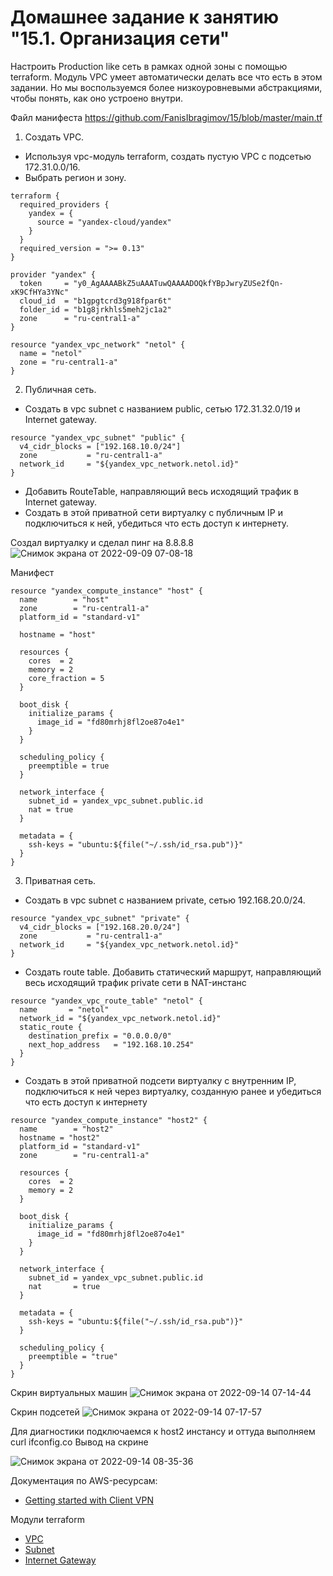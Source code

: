 # Домашнее задание к занятию "15.1. Организация сети"

Настроить Production like сеть в рамках одной зоны с помощью terraform. Модуль VPC умеет автоматически делать все что есть в этом задании. Но мы воспользуемся более низкоуровневыми абстракциями, чтобы понять, как оно устроено внутри.

    
Файл манифеста https://github.com/FanisIbragimov/15/blob/master/main.tf

1. Создать VPC.

- Используя vpc-модуль terraform, создать пустую VPC с подсетью 172.31.0.0/16.
- Выбрать регион и зону.

```
terraform {
  required_providers {
    yandex = {
      source = "yandex-cloud/yandex"
    }
  }
  required_version = ">= 0.13"
}

provider "yandex" {
  token     = "y0_AgAAAABkZ5uAAATuwQAAAADOQkfYBpJwryZUSe2fQn-xK9CfHYa3YNc"
  cloud_id  = "b1gpgtcrd3g918fpar6t"
  folder_id = "b1g8jrkhls5meh2jc1a2"
  zone      = "ru-central1-a"
}

resource "yandex_vpc_network" "netol" {
  name = "netol"
  zone = "ru-central1-a"
}
```

2. Публичная сеть.

- Создать в vpc subnet с названием public, сетью 172.31.32.0/19 и Internet gateway.
    
```
resource "yandex_vpc_subnet" "public" {
  v4_cidr_blocks = ["192.168.10.0/24"]
  zone           = "ru-central1-a"
  network_id     = "${yandex_vpc_network.netol.id}"
}
```    
    
- Добавить RouteTable, направляющий весь исходящий трафик в Internet gateway.
- Создать в этой приватной сети виртуалку с публичным IP и подключиться к ней, убедиться что есть доступ к интернету.
    
Создал виртуалку и сделал пинг на 8.8.8.8    
![Снимок экрана от 2022-09-09 07-08-18](https://user-images.githubusercontent.com/87299405/189276001-eaaa651a-87ec-4320-91b7-6f3f7a2cac26.png)
   
Манифест   

```
resource "yandex_compute_instance" "host" {
  name        = "host"
  zone        = "ru-central1-a"
  platform_id = "standard-v1"

  hostname = "host"

  resources {
    cores  = 2
    memory = 2
    core_fraction = 5
  }

  boot_disk {
    initialize_params {
      image_id = "fd80mrhj8fl2oe87o4e1"
    }
  }

  scheduling_policy {
    preemptible = true
  }

  network_interface {
    subnet_id = yandex_vpc_subnet.public.id
    nat = true
  }
  
  metadata = {
    ssh-keys = "ubuntu:${file("~/.ssh/id_rsa.pub")}"
  }
}
```
    
3. Приватная сеть.

- Создать в vpc subnet с названием private, сетью 192.168.20.0/24.   

```
resource "yandex_vpc_subnet" "private" {
  v4_cidr_blocks = ["192.168.20.0/24"]
  zone           = "ru-central1-a"
  network_id     = "${yandex_vpc_network.netol.id}"
}
```
   
- Создать route table. Добавить статический маршрут, направляющий весь исходящий трафик private сети в NAT-инстанс    
    
```
resource "yandex_vpc_route_table" "netol" {
  name       = "netol"
  network_id = "${yandex_vpc_network.netol.id}"
  static_route {
    destination_prefix = "0.0.0.0/0"
    next_hop_address   = "192.168.10.254"
  }
}
```

- Создать в этой приватной подсети виртуалку с внутренним IP, подключиться к ней через виртуалку, созданную ранее и убедиться что есть доступ к интернету
     
```
resource "yandex_compute_instance" "host2" {
  name        = "host2"
  hostname = "host2"
  platform_id = "standard-v1"
  zone        = "ru-central1-a"

  resources {
    cores  = 2
    memory = 2
  }

  boot_disk {
    initialize_params {
      image_id = "fd80mrhj8fl2oe87o4e1"
    }
  }

  network_interface {
    subnet_id = yandex_vpc_subnet.public.id
    nat       = true
  }

  metadata = {
    ssh-keys = "ubuntu:${file("~/.ssh/id_rsa.pub")}"
  }

  scheduling_policy {
    preemptible = "true"
  }
}
```
    
Скрин виртуальных машин
![Снимок экрана от 2022-09-14 07-14-44](https://user-images.githubusercontent.com/87299405/190065459-0bfe9727-94dc-4d00-bac1-ca681442bc6c.png)
    
Скрин подсетей
![Снимок экрана от 2022-09-14 07-17-57](https://user-images.githubusercontent.com/87299405/190065653-79b18cb9-0458-4d59-9d6c-9febee7c4709.png)
    
Для диагностики подключаемся к host2 инстансу и оттуда выполняем curl ifconfig.co
Вывод на скрине  
    
![Снимок экрана от 2022-09-14 08-35-36](https://user-images.githubusercontent.com/87299405/190077957-ef36fc45-c219-4800-b481-de0131fb66ce.png)


Документация по AWS-ресурсам:

- [Getting started with Client VPN](https://docs.aws.amazon.com/vpn/latest/clientvpn-admin/cvpn-getting-started.html)

Модули terraform

- [VPC](https://registry.terraform.io/providers/hashicorp/aws/latest/docs/resources/vpc)
- [Subnet](https://registry.terraform.io/providers/hashicorp/aws/latest/docs/resources/subnet)
- [Internet Gateway](https://registry.terraform.io/providers/hashicorp/aws/latest/docs/resources/internet_gateway)

